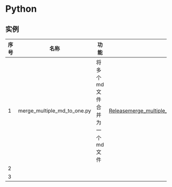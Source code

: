 # Python
## 实例
|序号|名称|功能|地址|
|-|-|-|-|
|1|merge_multiple_md_to_one.py|将多个md文件合并为一个md文件|[Releasemerge_multiple_md_to_one.py·lishige/python/merge_multiple_md_to_one](https://github.com/lishige/python/releases/tag/merge_multiple_md_to_one)|
|2||||
|3||||
